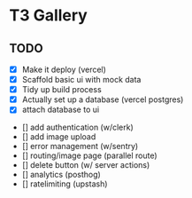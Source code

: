 # T3 Gallery

## TODO

- [x] Make it deploy (vercel)
- [x] Scaffold basic ui with mock data
- [x] Tidy up build process
- [x] Actually set up a database (vercel postgres)
- [x] attach database to ui
- [] add authentication (w/clerk)
- [] add image upload
- [] error management (w/sentry)
- [] routing/image page (parallel route)
- [] delete button (w/ server actions)
- [] analytics (posthog)
- [] ratelimiting (upstash)